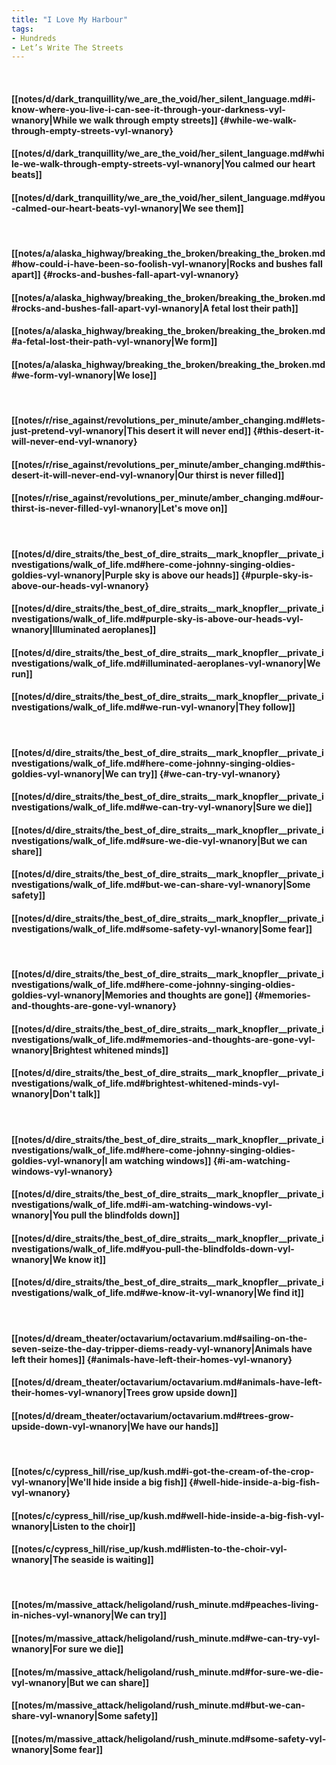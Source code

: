 ```yaml
---
title: "I Love My Harbour"
tags:
- Hundreds
- Let’s Write The Streets
---
```

&nbsp;
#### [[notes/d/dark_tranquillity/we_are_the_void/her_silent_language.md#i-know-where-you-live-i-can-see-it-through-your-darkness-vyl-wnanory|While we walk through empty streets]] {#while-we-walk-through-empty-streets-vyl-wnanory}
#### [[notes/d/dark_tranquillity/we_are_the_void/her_silent_language.md#while-we-walk-through-empty-streets-vyl-wnanory|You calmed our heart beats]]
#### [[notes/d/dark_tranquillity/we_are_the_void/her_silent_language.md#you-calmed-our-heart-beats-vyl-wnanory|We see them]]
&nbsp;
#### [[notes/a/alaska_highway/breaking_the_broken/breaking_the_broken.md#how-could-i-have-been-so-foolish-vyl-wnanory|Rocks and bushes fall apart]] {#rocks-and-bushes-fall-apart-vyl-wnanory}
#### [[notes/a/alaska_highway/breaking_the_broken/breaking_the_broken.md#rocks-and-bushes-fall-apart-vyl-wnanory|A fetal lost their path]]
#### [[notes/a/alaska_highway/breaking_the_broken/breaking_the_broken.md#a-fetal-lost-their-path-vyl-wnanory|We form]]
#### [[notes/a/alaska_highway/breaking_the_broken/breaking_the_broken.md#we-form-vyl-wnanory|We lose]]
&nbsp;
#### [[notes/r/rise_against/revolutions_per_minute/amber_changing.md#lets-just-pretend-vyl-wnanory|This desert it will never end]] {#this-desert-it-will-never-end-vyl-wnanory}
#### [[notes/r/rise_against/revolutions_per_minute/amber_changing.md#this-desert-it-will-never-end-vyl-wnanory|Our thirst is never filled]]
#### [[notes/r/rise_against/revolutions_per_minute/amber_changing.md#our-thirst-is-never-filled-vyl-wnanory|Let's move on]]
&nbsp;
#### [[notes/d/dire_straits/the_best_of_dire_straits__mark_knopfler__private_investigations/walk_of_life.md#here-come-johnny-singing-oldies-goldies-vyl-wnanory|Purple sky is above our heads]] {#purple-sky-is-above-our-heads-vyl-wnanory}
#### [[notes/d/dire_straits/the_best_of_dire_straits__mark_knopfler__private_investigations/walk_of_life.md#purple-sky-is-above-our-heads-vyl-wnanory|Illuminated aeroplanes]]
#### [[notes/d/dire_straits/the_best_of_dire_straits__mark_knopfler__private_investigations/walk_of_life.md#illuminated-aeroplanes-vyl-wnanory|We run]]
#### [[notes/d/dire_straits/the_best_of_dire_straits__mark_knopfler__private_investigations/walk_of_life.md#we-run-vyl-wnanory|They follow]]
&nbsp;
#### [[notes/d/dire_straits/the_best_of_dire_straits__mark_knopfler__private_investigations/walk_of_life.md#here-come-johnny-singing-oldies-goldies-vyl-wnanory|We can try]] {#we-can-try-vyl-wnanory}
#### [[notes/d/dire_straits/the_best_of_dire_straits__mark_knopfler__private_investigations/walk_of_life.md#we-can-try-vyl-wnanory|Sure we die]]
#### [[notes/d/dire_straits/the_best_of_dire_straits__mark_knopfler__private_investigations/walk_of_life.md#sure-we-die-vyl-wnanory|But we can share]]
#### [[notes/d/dire_straits/the_best_of_dire_straits__mark_knopfler__private_investigations/walk_of_life.md#but-we-can-share-vyl-wnanory|Some safety]]
#### [[notes/d/dire_straits/the_best_of_dire_straits__mark_knopfler__private_investigations/walk_of_life.md#some-safety-vyl-wnanory|Some fear]]
&nbsp;
#### [[notes/d/dire_straits/the_best_of_dire_straits__mark_knopfler__private_investigations/walk_of_life.md#here-come-johnny-singing-oldies-goldies-vyl-wnanory|Memories and thoughts are gone]] {#memories-and-thoughts-are-gone-vyl-wnanory}
#### [[notes/d/dire_straits/the_best_of_dire_straits__mark_knopfler__private_investigations/walk_of_life.md#memories-and-thoughts-are-gone-vyl-wnanory|Brightest whitened minds]]
#### [[notes/d/dire_straits/the_best_of_dire_straits__mark_knopfler__private_investigations/walk_of_life.md#brightest-whitened-minds-vyl-wnanory|Don't talk]]
&nbsp;
#### [[notes/d/dire_straits/the_best_of_dire_straits__mark_knopfler__private_investigations/walk_of_life.md#here-come-johnny-singing-oldies-goldies-vyl-wnanory|I am watching windows]] {#i-am-watching-windows-vyl-wnanory}
#### [[notes/d/dire_straits/the_best_of_dire_straits__mark_knopfler__private_investigations/walk_of_life.md#i-am-watching-windows-vyl-wnanory|You pull the blindfolds down]]
#### [[notes/d/dire_straits/the_best_of_dire_straits__mark_knopfler__private_investigations/walk_of_life.md#you-pull-the-blindfolds-down-vyl-wnanory|We know it]]
#### [[notes/d/dire_straits/the_best_of_dire_straits__mark_knopfler__private_investigations/walk_of_life.md#we-know-it-vyl-wnanory|We find it]]
&nbsp;
#### [[notes/d/dream_theater/octavarium/octavarium.md#sailing-on-the-seven-seize-the-day-tripper-diems-ready-vyl-wnanory|Animals have left their homes]] {#animals-have-left-their-homes-vyl-wnanory}
#### [[notes/d/dream_theater/octavarium/octavarium.md#animals-have-left-their-homes-vyl-wnanory|Trees grow upside down]]
#### [[notes/d/dream_theater/octavarium/octavarium.md#trees-grow-upside-down-vyl-wnanory|We have our hands]]
&nbsp;
#### [[notes/c/cypress_hill/rise_up/kush.md#i-got-the-cream-of-the-crop-vyl-wnanory|We'll hide inside a big fish]] {#well-hide-inside-a-big-fish-vyl-wnanory}
#### [[notes/c/cypress_hill/rise_up/kush.md#well-hide-inside-a-big-fish-vyl-wnanory|Listen to the choir]]
#### [[notes/c/cypress_hill/rise_up/kush.md#listen-to-the-choir-vyl-wnanory|The seaside is waiting]]
&nbsp;
#### [[notes/m/massive_attack/heligoland/rush_minute.md#peaches-living-in-niches-vyl-wnanory|We can try]]
#### [[notes/m/massive_attack/heligoland/rush_minute.md#we-can-try-vyl-wnanory|For sure we die]]
#### [[notes/m/massive_attack/heligoland/rush_minute.md#for-sure-we-die-vyl-wnanory|But we can share]]
#### [[notes/m/massive_attack/heligoland/rush_minute.md#but-we-can-share-vyl-wnanory|Some safety]]
#### [[notes/m/massive_attack/heligoland/rush_minute.md#some-safety-vyl-wnanory|Some fear]]
